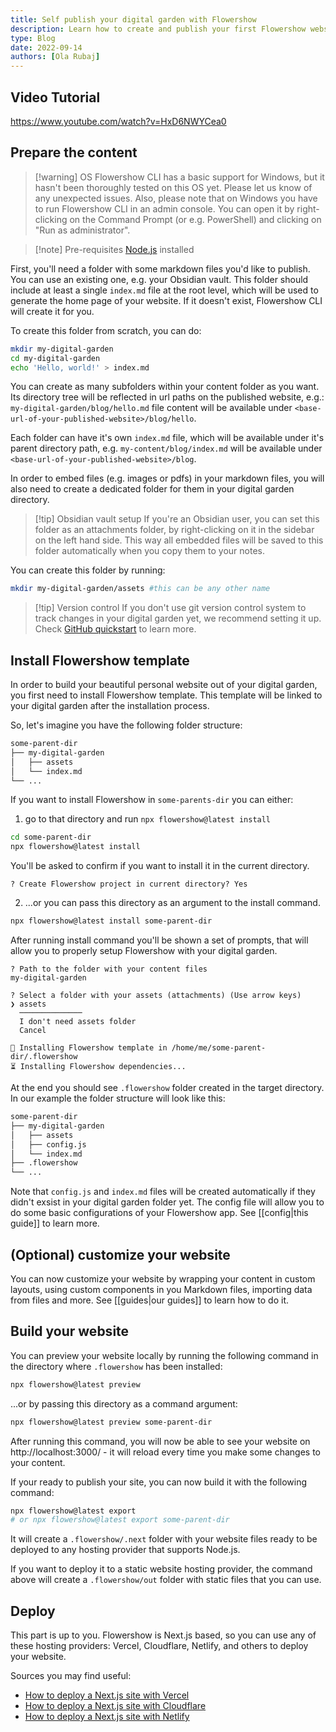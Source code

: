 ```yaml
---
title: Self publish your digital garden with Flowershow
description: Learn how to create and publish your first Flowershow website 🌷
type: Blog
date: 2022-09-14
authors: [Ola Rubaj]
---
```


## Video Tutorial

https://www.youtube.com/watch?v=HxD6NWYCea0

## Prepare the content

> [!warning] OS
> Flowershow CLI has a basic support for Windows, but it hasn't been thoroughly tested on this OS yet. Please let us know of any unexpected issues.
> Also, please note that on Windows you have to run Flowershow CLI in an admin console. You can open it by right-clicking on the Command Prompt (or e.g. PowerShell) and clicking on "Run as administrator".

> [!note] Pre-requisites
> [Node.js](https://nodejs.org/en/) installed

First, you'll need a folder with some markdown files you'd like to publish. You can use an existing one, e.g. your Obsidian vault. This folder should include at least a single `index.md` file at the root level, which will be used to generate the home page of your website. If it doesn't exist, Flowershow CLI will create it for you.

To create this folder from scratch, you can do:

```bash
mkdir my-digital-garden
cd my-digital-garden
echo 'Hello, world!' > index.md
```

You can create as many subfolders within your content folder as you want. Its directory tree will be reflected in url paths on the published website, e.g.: `my-digital-garden/blog/hello.md` file content will be available under `<base-url-of-your-published-website>/blog/hello`.

Each folder can have it's own `index.md` file, which will be available under it's parent directory path, e.g. `my-content/blog/index.md` will be available under `<base-url-of-your-published-website>/blog`.

In order to embed files (e.g. images or pdfs) in your markdown files, you will also need to create a dedicated folder for them in your digital garden directory.

> [!tip] Obsidian vault setup
> If you're an Obsidian user, you can set this folder as an attachments folder, by right-clicking on it in the sidebar on the left hand side. This way all embedded files will be saved to this folder automatically when you copy them to your notes.

You can create this folder by running:

```bash
mkdir my-digital-garden/assets #this can be any other name
```

> [!tip] Version control
> If you don't use git version control system to track changes in your digital garden yet, we recommend setting it up. Check [GitHub quickstart](https://docs.github.com/en/get-started/quickstart) to learn more.

## Install Flowershow template

In order to build your beautiful personal website out of your digital garden, you first need to install Flowershow template. This template will be linked to your digital garden after the installation process.

So, let's imagine you have the following folder structure:

```sh
some-parent-dir
├── my-digital-garden
│   ├── assets
│   └── index.md
└── ...
```

If you want to install Flowershow in `some-parents-dir` you can either:

1. go to that directory and run `npx flowershow@latest install`

```sh
cd some-parent-dir
npx flowershow@latest install
```

You'll be asked to confirm if you want to install it in the current directory.

```
? Create Flowershow project in current directory? Yes
```

2. ...or you can pass this directory as an argument to the install command.

```sh
npx flowershow@latest install some-parent-dir
```

After running install command you'll be shown a set of prompts, that will allow you to properly setup Flowershow with your digital garden.

```
? Path to the folder with your content files
my-digital-garden

? Select a folder with your assets (attachments) (Use arrow keys)
❯ assets
  ──────────────
  I don't need assets folder
  Cancel

🌷 Installing Flowershow template in /home/me/some-parent-dir/.flowershow
⏳ Installing Flowershow dependencies...
```

At the end you should see `.flowershow` folder created in the target directory. In our example the folder structure will look like this:

```sh
some-parent-dir
├── my-digital-garden
│   ├── assets
│   ├── config.js
│   └── index.md
├── .flowershow
└── ...
```

Note that `config.js` and `index.md` files will be created automatically if they didn't exsist in your digital garden folder yet. The config file will allow you to do some basic configurations of your Flowershow app. See [[config|this guide]] to learn more.

## (Optional) customize your website

You can now customize your website by wrapping your content in custom layouts, using custom components in you Markdown files, importing data from files and more. See [[guides|our guides]] to learn how to do it.

## Build your website

You can preview your website locally by running the following command in the directory where `.flowershow` has been installed:

```bash
npx flowershow@latest preview
```

...or by passing this directory as a command argument:

```bash
npx flowershow@latest preview some-parent-dir
```

After running this command, you will now be able to see your website on http://localhost:3000/ - it will reload every time you make some changes to your content.

If your ready to publish your site, you can now build it with the following command:

```bash
npx flowershow@latest export
# or npx flowershow@latest export some-parent-dir
```

It will create a `.flowershow/.next` folder with your website files ready to be deployed to any hosting provider that supports Node.js.

If you want to deploy it to a static website hosting provider, the command above will create a `.flowershow/out` folder with static files that you can use.

## Deploy

This part is up to you. Flowershow is Next.js based, so you can use any of these hosting providers: Vercel, Cloudflare, Netlify, and others to deploy your website.

Sources you may find useful:

- [How to deploy a Next.js site with Vercel](https://vercel.com/guides/deploying-nextjs-with-vercel)
- [How to deploy a Next.js site with Cloudflare](https://developers.cloudflare.com/pages/framework-guides/deploy-a-nextjs-site/)
- [How to deploy a Next.js site with Netlify](https://www.netlify.com/blog/2020/11/30/how-to-deploy-next.js-sites-to-netlify/)
